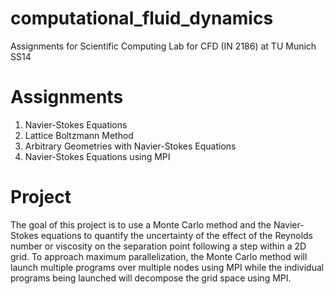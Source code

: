 computational_fluid_dynamics
============================

Assignments for Scientific Computing Lab for CFD (IN 2186) at TU Munich SS14

Assignments
============================

1. Navier-Stokes Equations
2. Lattice Boltzmann Method
3. Arbitrary Geometries with Navier-Stokes Equations
4. Navier-Stokes Equations using MPI

Project
============================

The goal of this project is to use a Monte Carlo method and the Navier-Stokes equations to quantify the uncertainty of the effect of the Reynolds number or viscosity on the separation point following a step within a 2D grid.  To approach maximum parallelization, the Monte Carlo method will launch multiple programs over multiple nodes using MPI while the individual programs being launched will decompose the grid space using MPI.
